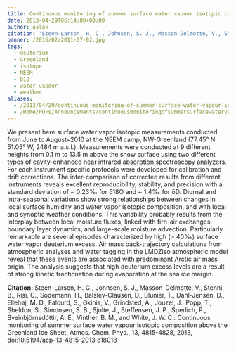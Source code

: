 ```yaml
---
title: Continuous monitoring of summer surface water vapour isotopic composition above the Greenland Ice Sheet
date: 2013-04-29T06:14:00+00:00
author: aslak
citation: 'Steen-Larsen, H. C., Johnsen, S. J., Masson-Delmotte, V., Stenni, B., Risi, C., Sodemann, H., Balslev-Clausen, D., Blunier, T., Dahl-Jensen, D., Ellehøj, M. D., Falourd, S., Gkinis, V., Grindsted, A., Jouzel, J., Popp, T., Sheldon, S., Simonsen, S. B., Sjolte, J., Steffensen, J. P., Sperlich, P., Sveinbjörnsdóttir, A. E., Vinther, B. M., and White, J. W. C.: Continuous monitoring of summer surface water vapour isotopic composition above the Greenland Ice Sheet, Atmos. Chem. Phys., 13, 4815-4828, 2013, doi:10.5194/acp-13-4815-2013'
banner: /2016/02/2011-07-02.jpg
tags:
  - deuterium
  - Greenland
  - isotope
  - NEEM
  - O18
  - water vapour
  - weather
aliases:
  - /2013/04/29/continuous-monitoring-of-summer-surface-water-vapour-isotopic-composition-above-the-greenland-ice-sheet/
  - /Home/PDFs/Announcements/continuousmonitoringofsummersurfacewatervapourisotopiccompositionabovethegreenlandicesheet
---
```

We present here surface water vapor isotopic measurements conducted from June to August~2010 at the NEEM camp, NW-Greenland (77.45° N 51.05° W, 2484 m a.s.l.). Measurements were conducted at 9 different heights from 0.1 m to 13.5 m above the snow surface using two different types of cavity-enhanced near infrared absorption spectroscopy analyzers. For each instrument specific protocols were developed for calibration and drift corrections.  <!--more--> The inter-comparison of corrected results from different instruments reveals excellent reproducibility, stability, and precision with a standard deviation of ~ 0.23‰ for δ18O and ~ 1.4‰ for δD. Diurnal and intra-seasonal variations show strong relationships between changes in local surface humidity and water vapor isotopic composition, and with local and synoptic weather conditions. This variability probably results from the interplay between local moisture fluxes, linked with firn-air exchanges, boundary layer dynamics, and large-scale moisture advection. Particularly remarkable are several episodes characterized by high (> 40‰) surface water vapor deuterium excess. Air mass back-trajectory calculations from atmospheric analyses and water tagging in the LMDZiso atmospheric model reveal that these events are associated with predominant Arctic air mass origin. The analysis suggests that high deuterium excess levels are a result of strong kinetic fractionation during evaporation at the sea ice margin.

**Citation:** Steen-Larsen, H. C., Johnsen, S. J., Masson-Delmotte, V., Stenni, B., Risi, C., Sodemann, H., Balslev-Clausen, D., Blunier, T., Dahl-Jensen, D., Ellehøj, M. D., Falourd, S., Gkinis, V., Grindsted, A., Jouzel, J., Popp, T., Sheldon, S., Simonsen, S. B., Sjolte, J., Steffensen, J. P., Sperlich, P., Sveinbjörnsdóttir, A. E., Vinther, B. M., and White, J. W. C.: Continuous monitoring of summer surface water vapour isotopic composition above the Greenland Ice Sheet, Atmos. Chem. Phys., 13, 4815-4828, 2013, doi:[10.5194/acp-13-4815-2013](http://dx.doi.org/10.5194/acp-13-4815-2013) o18018
